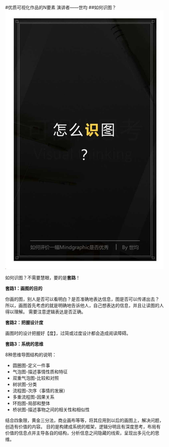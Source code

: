 #优质可视化作品的N要素
演讲者——世均
##如何识图？
![](./_image/2017-02-12-11-54-45.jpg)

如何识图？不需要慧眼，要的是**套路**！

**套路1：画图的目的**

你画的图，别人是否可以看明白？是否准确地表达信息，图是否可以传递出去？
所以，画图首先考虑的就是明确地告诉他人，自己想表达的信息，并且让读图的人得以理解。
需要注意逻辑表达是否正确。

**套路2：把握设计度**

画图时的设计把握好【度】，过简或过度设计都会造成阅读障碍。

**套路3：系统的思维**

8种思维导图结构的说明：
* 圆圈图-定义一件事
* 气泡图-描述事情性质和特征
* 双重气泡图-比较和对照
* 树状图-分类
* 流程图-次序（事情的发展）
* 多重流程图-因果关系
* 环抱图-局部和整体
* 桥状图-描述事物之间的相关性和相似性

结合四象限，黄金三分法，商业画布等等，将其应用到以后的画图上，解决问题，创造有价值的内容。
目的是构建成系统的框架，逻辑分明且有深度思考，布局有价值的信息点并主导各自的结构，分析信息之间隐藏的线索，呈现出多元化的思维。


